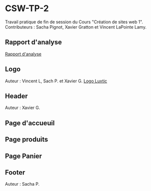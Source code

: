 # CSW-TP-2

Travail pratique de fin de session du Cours "Création de sites web 1".
Contributeurs : Sacha Pignot, Xavier Gratton et Vincent LaPointe Lamy.

## Rapport d'analyse

[Rapport d'analyse](https://docs.google.com/document/d/16RbdnpqnGW5IlZUCs_u6v_nDFxgupDR5H4xrnmWySuY/edit?usp=sharing)

## Logo

Auteur : Vincent L, Sach P. et Xavier G.
[Logo Luxtic](assets/img/logo-luxtic-v2.png)

## Header

Auteur : Xavier G.

## Page d'accueuil

## Page produits

## Page Panier

## Footer

Auteur : Sacha P.
